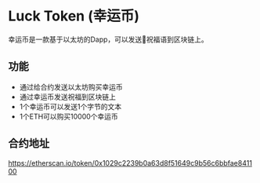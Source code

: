 # Luck Token (幸运币)

幸运币是一款基于以太坊的Dapp，可以发送祝福语到区块链上。

## 功能
* 通过给合约发送以太坊购买幸运币
* 通过幸运币发送祝福到区块链上
* 1个幸运币可以发送1个字节的文本
* 1个ETH可以购买10000个幸运币

## 合约地址
https://etherscan.io/token/0x1029c2239b0a63d8f51649c9b56c6bbfae841100
